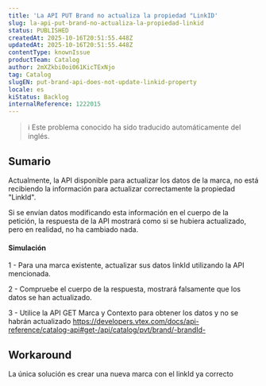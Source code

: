 ```yaml
---
title: 'La API PUT Brand no actualiza la propiedad "LinkID'
slug: la-api-put-brand-no-actualiza-la-propiedad-linkid
status: PUBLISHED
createdAt: 2025-10-16T20:51:55.448Z
updatedAt: 2025-10-16T20:51:55.448Z
contentType: knownIssue
productTeam: Catalog
author: 2mXZkbi0oi061KicTExNjo
tag: Catalog
slugEN: put-brand-api-does-not-update-linkid-property
locale: es
kiStatus: Backlog
internalReference: 1222015
---
```


>ℹ️ Este problema conocido ha sido traducido automáticamente del inglés.

## Sumario


Actualmente, la API disponible para actualizar los datos de la marca, no está recibiendo la información para actualizar correctamente la propiedad "LinkId".

Si se envían datos modificando esta información en el cuerpo de la petición, la respuesta de la API mostrará como si se hubiera actualizado, pero en realidad, no ha cambiado nada.


#### Simulación


1 - Para una marca existente, actualizar sus datos linkId utilizando la API mencionada.

2 - Compruebe el cuerpo de la respuesta, mostrará falsamente que los datos se han actualizado.

3 - Utilice la API GET Marca y Contexto para obtener los datos y no se habrán actualizado https://developers.vtex.com/docs/api-reference/catalog-api#get-/api/catalog/pvt/brand/-brandId-

## Workaround


La única solución es crear una nueva marca con el linkId ya correcto



